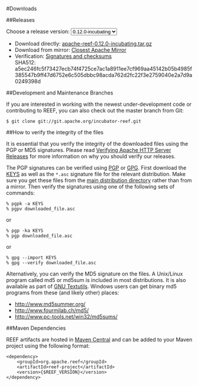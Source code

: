 <!--
Licensed to the Apache Software Foundation (ASF) under one
or more contributor license agreements.  See the NOTICE file
distributed with this work for additional information
regarding copyright ownership.  The ASF licenses this file
to you under the Apache License, Version 2.0 (the
"License"); you may not use this file except in compliance
with the License.  You may obtain a copy of the License at

http://www.apache.org/licenses/LICENSE-2.0

Unless required by applicable law or agreed to in writing,
software distributed under the License is distributed on an
"AS IS" BASIS, WITHOUT WARRANTIES OR CONDITIONS OF ANY
KIND, either express or implied.  See the License for the
specific language governing permissions and limitations
under the License.
-->
#Downloads

##Releases

Choose a release version:
<select id="selectRelease" onchange="setReleaseLink()">
    <option value="0.12.0-incubating" selected="selected">0.12.0-incubating</option>
    <option value="0.11.0-incubating">0.11.0-incubating</option>
    <option value="0.10.0-incubating">0.10.0-incubating</option>
</select>

<ul id="listRelease">
    <li>
        Download directly:
        <a id="directLink" href="http://www.apache.org/dist/incubator/reef/0.12.0-incubating/apache-reef-0.12.0-incubating.tar.gz">
            apache-reef-0.12.0-incubating.tar.gz
        </a>
    </li>
    <li>
        Download from mirror:
        <a id="mirrorLink" href="http://www.apache.org/dyn/closer.cgi/incubator/reef/0.12.0-incubating">
        Closest Apache Mirror</a>
    </li>
    <li>
        Verification:
        <a id="verificationLink" href="http://www.apache.org/dist/incubator/reef/0.12.0-incubating/">
            Signatures and checksums
        </a>
        <br />
        SHA512: <span id="sha512Text">a5ec246fc5f73427ecb74f4725ce7ac1a8911ee7cf969aa45142b05b4985f385547b9ff47d6752e6c505dbbc98acda762d2fc22f3e2759040e2a7d9a0249398d</span>
    </li>
</ul>

##Development and Maintenance Branches

If you are interested in working with the newest under-development code or contributing to REEF, you can also check out the master branch from Git:

    $ git clone git://git.apache.org/incubator-reef.git

##How to verify the integrity of the files

It is essential that you verify the integrity of the downloaded files using the PGP or MD5 signatures. Please read [Verifying Apache HTTP Server Releases](http://www.apache.org/info/verification.html) for more information on why you should verify our releases.

The PGP signatures can be verified using [PGP](http://www.pgpi.org/) or [GPG](https://www.gnupg.org/). First download the [KEYS](http://www.apache.org/dist/incubator/reef/KEYS) as well as the `*.asc` signature file for the relevant distribution. Make sure you get these files from the [main distribution directory](http://www.apache.org/dist/incubator/reef/) rather than from a mirror. Then verify the signatures using one of the following sets of commands:

    % pgpk -a KEYS
    % pgpv downloaded_file.asc

or

    % pgp -ka KEYS
    % pgp downloaded_file.asc

or

    % gpg --import KEYS
    % gpg --verify downloaded_file.asc

Alternatively, you can verify the MD5 signature on the files. A Unix/Linux program called md5 or md5sum is included in most distributions. It is also available as part of [GNU Textutils](http://www.gnu.org/software/textutils/textutils.html). Windows users can get binary md5 programs from these (and likely other) places: 


- http://www.md5summer.org/
- http://www.fourmilab.ch/md5/
- http://www.pc-tools.net/win32/md5sums/

##Maven Dependencies

REEF artifacts are hosted in [Maven Central](http://search.maven.org/#search|ga|1|org.apache.reef) and can be added to your Maven project using the following format:

    <dependency>
        <groupId>org.apache.reef</groupId>
        <artifactId>reef-project</artifactId>
        <version>{$REEF_VERSION}</version>
    </dependency>
 
